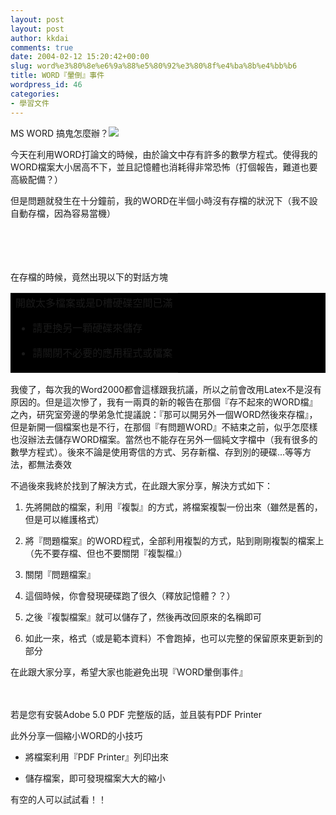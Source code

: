 ```yaml
---
layout: post
layout: post
author: kkdai
comments: true
date: 2004-02-12 15:20:42+00:00
slug: word%e3%80%8e%e6%9a%88%e5%80%92%e3%80%8f%e4%ba%8b%e4%bb%b6
title: WORD『暈倒』事件
wordpress_id: 46
categories:
- 學習文件
---
```


MS WORD 搞鬼怎麼辦？![](http://content.edu.tw/primary/info_edu/tp_tt/content/nerc-1/virtual_class/class/class1/phime2a.gif)




今天在利用WORD打論文的時候，由於論文中存有許多的數學方程式。使得我的WORD檔案大小居高不下，並且記憶體也消耗得非常恐怖（打個報告，難道也要高級配備？）




但是問題就發生在十分鐘前，我的WORD在半個小時沒有存檔的狀況下（我不設自動存檔，因為容易當機）




　




　




在存檔的時候，竟然出現以下的對話方塊





  
  <table cellpadding="0" cellspacing="0" border="0" bgcolor="#000000" width="60%" >
    <tr >
      
<td width="100%" >開啟太多檔案或是D槽硬碟空間已滿
        


          
  * 請更換另一顆硬碟來儲存

          
  * 請關閉不必要的應用程式或檔案

        
      
</td>
    </tr>
  </table>
  




我傻了，每次我的Word2000都會這樣跟我抗議，所以之前會改用Latex不是沒有原因的。但是這次慘了，我有一兩頁的新的報告在那個『存不起來的WORD檔』之內，研究室旁邊的學弟急忙提議說：『那可以開另外一個WORD然後來存檔』，但是新開一個檔案也是不行，在那個『有問題WORD』不結束之前，似乎怎麼樣也沒辦法去儲存WORD檔案。當然也不能存在另外一個純文字檔中（我有很多的數學方程式）。後來不論是使用寄信的方式、另存新檔、存到別的硬碟...等等方法，都無法奏效




不過後來我終於找到了解決方式，在此跟大家分享，解決方式如下：





  
  1. 先將開啟的檔案，利用『複製』的方式，將檔案複製一份出來（雖然是舊的，但是可以維護格式）

  
  2. 將『問題檔案』的WORD程式，全部利用複製的方式，貼到剛剛複製的檔案上（先不要存檔、但也不要關閉『複製檔』）

  
  3. 關閉『問題檔案』

  
  4. 這個時候，你會發現硬碟跑了很久（釋放記憶體？？）

  
  5. 之後『複製檔案』就可以儲存了，然後再改回原來的名稱即可

  
  6. 如此一來，格式（或是範本資料）不會跑掉，也可以完整的保留原來更新到的部分




在此跟大家分享，希望大家也能避免出現『WORD暈倒事件』




　


<!-- more -->


若是您有安裝Adobe 5.0 PDF 完整版的話，並且裝有PDF Printer




此外分享一個縮小WORD的小技巧





  
  * 將檔案利用『PDF Printer』列印出來

  
  * 儲存檔案，即可發現檔案大大的縮小




有空的人可以試試看！！

